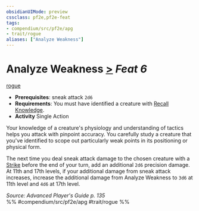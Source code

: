```yaml
---
obsidianUIMode: preview
cssclass: pf2e,pf2e-feat
tags:
- compendium/src/pf2e/apg
- trait/rogue
aliases: ["Analyze Weakness"]
---
```

# Analyze Weakness  [>](/rules/core-rulebook/chapter-9-playing-the-game.md#Actions "Single Action") *Feat 6*  
[rogue](/rules/traits/rogue.md)  

- **Prerequisites**: sneak attack `2d6`
- **Requirements**: You must have identified a creature with [Recall Knowledge](/rules/actions/recall-knowledge.md).
- **Activity** Single Action

Your knowledge of a creature's physiology and understanding of tactics helps you attack with pinpoint accuracy. You carefully study a creature that you've identified to scope out particularly weak points in its positioning or physical form.

The next time you deal sneak attack damage to the chosen creature with a [Strike](/rules/actions/strike.md) before the end of your turn, add an additional `2d6` precision damage. At 11th and 17th levels, if your additional damage from sneak attack increases, increase the additional damage from Analyze Weakness to `3d6` at 11th level and `4d6` at 17th level.

*Source: Advanced Player's Guide p. 135*  
%% #compendium/src/pf2e/apg #trait/rogue %%